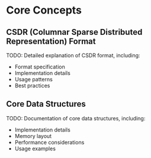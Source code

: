 # Core Concepts

## CSDR (Columnar Sparse Distributed Representation) Format

TODO: Detailed explanation of CSDR format, including:
- Format specification
- Implementation details
- Usage patterns
- Best practices

## Core Data Structures

TODO: Documentation of core data structures, including:
- Implementation details
- Memory layout
- Performance considerations
- Usage examples
